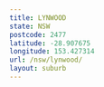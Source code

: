 ```yaml
---
title: LYNWOOD
state: NSW
postcode: 2477
latitude: -28.907675
longitude: 153.427314
url: /nsw/lynwood/
layout: suburb
---
```

